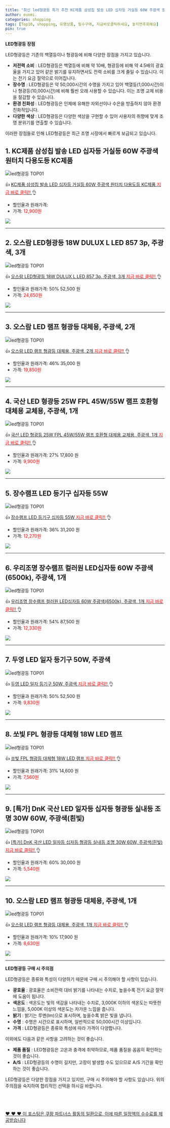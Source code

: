 ```yaml
---
title: "최신 led형광등 특가 추천 KC제품 삼성칩 발송 LED 십자등 거실등 60W 주광색 원터치 다용도등 KC제품 비교 장점"
author: eunmi.
categories: shopping
tags: [Top10, shopping, 유행상품, 필수구매, 지금바로클릭하세요, 놓치면후회해요]
pin: true
---
```

**LED형광등 장점**

LED형광등은 기존의 백열등이나 형광등에 비해 다양한 장점을 가지고 있습니다.

* **저전력 소비** : LED형광등은 백열등에 비해 약 10배, 형광등에 비해 약 4.5배의 광효율을 가지고 있어 같은 밝기를 유지하면서도 전력 소비를 크게 줄일 수 있습니다. 이는 전기 요금 절약으로 이어집니다.
* **장수명** : LED형광등은 약 50,000시간의 수명을 가지고 있어 백열등(1,000시간)이나 형광등(10,000시간)에 비해 훨씬 오래 사용할 수 있습니다. 이는 조명 교체 비용을 절감할 수 있습니다.
* **환경 친화성** : LED형광등은 인체에 유해한 자외선이나 수은을 방출하지 않아 환경 친화적입니다.
* **다양한 색상** : LED형광등은 다양한 색상을 구현할 수 있어 사용자의 취향에 맞게 조명 분위기를 연출할 수 있습니다.

이러한 장점들로 인해 LED형광등은 최근 조명 시장에서 빠르게 보급되고 있습니다.

   

## 1. KC제품 삼성칩 발송 LED 십자등 거실등 60W 주광색 원터치 다용도등 KC제품

![led형광등 TOP01](https://thumbnail10.coupangcdn.com/thumbnails/remote/230x230ex/image/vendor_inventory/116f/fa6eb2f07cfd9aecdea1d877520eec828ec53b5bfeebc36eaa719a5c1bf3.jpg)


👍 [KC제품 삼성칩 발송 LED 십자등 거실등 60W 주광색 원터치 다용도등 KC제품 <font color=red> 지금 바로 클릭!! </font> ](https://link.coupang.com/re/AFFSDP?lptag=AF3617701&subid=GithubCoopas&pageKey=7263134713&traceid=V0-153&itemId=18505026094&vendorItemId=70207312830) 👌 


- 할인율과 원래가격: 
- 가격: <span style='color:red'>12,900원</span>

[![](/discount_price.png)](https://link.coupang.com/re/AFFSDP?lptag=AF3617701&subid=GithubCoopas&pageKey=7263134713&traceid=V0-153&itemId=18505026094&vendorItemId=70207312830)

---


   

## 2. 오스람 LED형광등 18W DULUX L LED 857 3p, 주광색, 3개

![led형광등 TOP01](https://thumbnail10.coupangcdn.com/thumbnails/remote/230x230ex/image/retail/images/3608728065646904-b628bb81-f88b-403b-9455-bd5de4ce2626.jpg)


👍 [오스람 LED형광등 18W DULUX L LED 857 3p, 주광색, 3개 <font color=red> 지금 바로 클릭!! </font> ](https://link.coupang.com/re/AFFSDP?lptag=AF3617701&subid=GithubCoopas&pageKey=1494774720&traceid=V0-153&itemId=2567073556&vendorItemId=70559501110) 👌 


- 할인율과 원래가격: 50%  52,500   원
- 가격: <span style='color:red'>24,650원</span>

[![](/discount_price.png)](https://link.coupang.com/re/AFFSDP?lptag=AF3617701&subid=GithubCoopas&pageKey=1494774720&traceid=V0-153&itemId=2567073556&vendorItemId=70559501110)

---


   

## 3. 오스람 LED 램프 형광등 대체용, 주광색, 2개

![led형광등 TOP01](https://thumbnail9.coupangcdn.com/thumbnails/remote/230x230ex/image/retail/images/2023/01/02/11/2/58c4b878-49c4-4348-91c5-14a18f740116.jpg)


👍 [오스람 LED 램프 형광등 대체용, 주광색, 2개 <font color=red> 지금 바로 클릭!! </font> ](https://link.coupang.com/re/AFFSDP?lptag=AF3617701&subid=GithubCoopas&pageKey=1494774843&traceid=V0-153&itemId=17398140375&vendorItemId=84567593728) 👌 


- 할인율과 원래가격: 46%  35,000   원
- 가격: <span style='color:red'>19,850원</span>

[![](/discount_price.png)](https://link.coupang.com/re/AFFSDP?lptag=AF3617701&subid=GithubCoopas&pageKey=1494774843&traceid=V0-153&itemId=17398140375&vendorItemId=84567593728)

---


   

## 4. 국산 LED 형광등 25W FPL 45W/55W 램프 호환형 대체용 교체용, 주광색, 1개

![led형광등 TOP01](https://thumbnail7.coupangcdn.com/thumbnails/remote/230x230ex/image/vendor_inventory/77b8/8f82d8e8ae3f9c128de9a4f1e2ccdffc9631029c65428dfb9db667982731.png)


👍 [국산 LED 형광등 25W FPL 45W/55W 램프 호환형 대체용 교체용, 주광색, 1개 <font color=red> 지금 바로 클릭!! </font> ](https://link.coupang.com/re/AFFSDP?lptag=AF3617701&subid=GithubCoopas&pageKey=7402225077&traceid=V0-153&itemId=19161840491&vendorItemId=86280396859) 👌 


- 할인율과 원래가격: 27%  17,800   원
- 가격: <span style='color:red'>9,900원</span>

[![](/discount_price.png)](https://link.coupang.com/re/AFFSDP?lptag=AF3617701&subid=GithubCoopas&pageKey=7402225077&traceid=V0-153&itemId=19161840491&vendorItemId=86280396859)

---


   

## 5. 장수램프 LED 등기구 십자등 55W

![led형광등 TOP01](https://thumbnail8.coupangcdn.com/thumbnails/remote/230x230ex/image/vendor_inventory/453c/4589b70cb0daaf5f16bc130dd2954586fae6891fc75ed75cf7d1f3a28fab.jpg)


👍 [장수램프 LED 등기구 십자등 55W <font color=red> 지금 바로 클릭!! </font> ](https://link.coupang.com/re/AFFSDP?lptag=AF3617701&subid=GithubCoopas&pageKey=6175248885&traceid=V0-153&itemId=12082466565&vendorItemId=86423385326) 👌 


- 할인율과 원래가격: 36%  31,200   원
- 가격: <span style='color:red'>12,270원</span>

[![](/discount_price.png)](https://link.coupang.com/re/AFFSDP?lptag=AF3617701&subid=GithubCoopas&pageKey=6175248885&traceid=V0-153&itemId=12082466565&vendorItemId=86423385326)

---


   

## 6. 우리조명 장수램프 컬러원 LED십자등 60W 주광색(6500k), 주광색, 1개

![led형광등 TOP01](https://thumbnail8.coupangcdn.com/thumbnails/remote/230x230ex/image/vendor_inventory/453c/4589b70cb0daaf5f16bc130dd2954586fae6891fc75ed75cf7d1f3a28fab.jpg)


👍 [우리조명 장수램프 컬러원 LED십자등 60W 주광색(6500k), 주광색, 1개 <font color=red> 지금 바로 클릭!! </font> ](https://link.coupang.com/re/AFFSDP?lptag=AF3617701&subid=GithubCoopas&pageKey=5267527589&traceid=V0-153&itemId=7499295813&vendorItemId=86194541233) 👌 


- 할인율과 원래가격: 54%  87,500   원
- 가격: <span style='color:red'>12,330원</span>

[![](/discount_price.png)](https://link.coupang.com/re/AFFSDP?lptag=AF3617701&subid=GithubCoopas&pageKey=5267527589&traceid=V0-153&itemId=7499295813&vendorItemId=86194541233)

---


   

## 7. 두영 LED 일자 등기구 50W, 주광색

![led형광등 TOP01](https://thumbnail8.coupangcdn.com/thumbnails/remote/230x230ex/image/retail/images/189679111638138-522aa9fa-8b02-4d48-97d5-37f812dfb57e.jpg)


👍 [두영 LED 일자 등기구 50W, 주광색 <font color=red> 지금 바로 클릭!! </font> ](https://link.coupang.com/re/AFFSDP?lptag=AF3617701&subid=GithubCoopas&pageKey=43049852&traceid=V0-153&itemId=155859391&vendorItemId=3365641710) 👌 


- 할인율과 원래가격: 50%  52,500   원
- 가격: <span style='color:red'>9,830원</span>

[![](/discount_price.png)](https://link.coupang.com/re/AFFSDP?lptag=AF3617701&subid=GithubCoopas&pageKey=43049852&traceid=V0-153&itemId=155859391&vendorItemId=3365641710)

---


   

## 8. 쏘빛 FPL 형광등 대체형 18W LED 램프

![led형광등 TOP01](https://thumbnail8.coupangcdn.com/thumbnails/remote/230x230ex/image/vendor_inventory/9683/98bb749ab815a5367623429c3c27d93623a5e08faa1ff3a7606887a8201f.jpg)


👍 [쏘빛 FPL 형광등 대체형 18W LED 램프 <font color=red> 지금 바로 클릭!! </font> ](https://link.coupang.com/re/AFFSDP?lptag=AF3617701&subid=GithubCoopas&pageKey=6723412911&traceid=V0-153&itemId=15642807222&vendorItemId=85340478886) 👌 


- 할인율과 원래가격: 31%  14,600   원
- 가격: <span style='color:red'>7,560원</span>

[![](/discount_price.png)](https://link.coupang.com/re/AFFSDP?lptag=AF3617701&subid=GithubCoopas&pageKey=6723412911&traceid=V0-153&itemId=15642807222&vendorItemId=85340478886)

---


   

## 9. [특가] DnK 국산 LED 일자등 십자등 형광등 실내등 조명 30W 60W, 주광색(흰빛)

![led형광등 TOP01](https://thumbnail10.coupangcdn.com/thumbnails/remote/230x230ex/image/vendor_inventory/eb21/e3c3a60c30262c4251206bf04c72ce9245eb4a3483f658e27e62f4c273d5.jpg)


👍 [[특가] DnK 국산 LED 일자등 십자등 형광등 실내등 조명 30W 60W, 주광색(흰빛) <font color=red> 지금 바로 클릭!! </font> ](https://link.coupang.com/re/AFFSDP?lptag=AF3617701&subid=GithubCoopas&pageKey=5655728570&traceid=V0-153&itemId=9268777962&vendorItemId=76554318368) 👌 


- 할인율과 원래가격: 60%  30,000   원
- 가격: <span style='color:red'>5,540원</span>

[![](/discount_price.png)](https://link.coupang.com/re/AFFSDP?lptag=AF3617701&subid=GithubCoopas&pageKey=5655728570&traceid=V0-153&itemId=9268777962&vendorItemId=76554318368)

---


   

## 10. 오스람 LED 램프 형광등 대체용, 주광색, 1개

![led형광등 TOP01](https://thumbnail6.coupangcdn.com/thumbnails/remote/230x230ex/image/product/image/vendoritem/2018/10/29/3528464840/d120f867-cc14-4868-bd4e-193f5d51f1e6.jpg)


👍 [오스람 LED 램프 형광등 대체용, 주광색, 1개 <font color=red> 지금 바로 클릭!! </font> ](https://link.coupang.com/re/AFFSDP?lptag=AF3617701&subid=GithubCoopas&pageKey=1494774720&traceid=V0-153&itemId=218609921&vendorItemId=3528464840) 👌 


- 할인율과 원래가격: 10%  17,900   원
- 가격: <span style='color:red'>8,630원</span>

[![](/discount_price.png)](https://link.coupang.com/re/AFFSDP?lptag=AF3617701&subid=GithubCoopas&pageKey=1494774720&traceid=V0-153&itemId=218609921&vendorItemId=3528464840)

---
**LED형광등 구매 시 주의점**

LED형광등은 종류와 특성이 다양하기 때문에 구매 시 주의해야 할 사항이 있습니다.

* **광효율** : 광효율은 소비전력 대비 밝기를 나타내는 수치로, 높을수록 전기 요금 절약에 도움이 됩니다.
* **색온도** : 색온도는 빛의 색감을 나타내는 수치로, 3,000K 이하의 색온도는 따뜻한 느낌을, 5,000K 이상의 색온도는 차가운 느낌을 줍니다.
* **밝기** : 밝기는 루멘(lm)으로 표시하며, 높을수록 밝은 빛을 냅니다.
* **수명** : 수명은 시간으로 표시하며, 일반적으로 50,000시간 이상입니다.
* **가격** : LED형광등은 종류와 특성에 따라 가격이 다양합니다.

이외에도 다음과 같은 사항을 고려하는 것이 좋습니다.

* **제품 품질** : LED형광등은 고온과 충격에 취약하므로, 제품 품질을 꼼꼼히 확인하는 것이 좋습니다.
* **A/S** : LED형광등의 수명이 길지만, 고장이 발생할 수도 있으므로 A/S 기간을 확인하는 것이 좋습니다.

LED형광등은 다양한 장점을 가지고 있지만, 구매 시 주의해야 할 사항도 있습니다. 위의 주의점을 숙지하여 합리적인 선택을 하시길 바랍니다.<br><br><br><br><br> [ ❤ ❤ ❤ 이 포스팅은 쿠팡 파트너스 활동의 일환으로, 이에 따른 일정액의 수수료를 제공받습니다](https://link.coupang.com/a/bcEFyh)